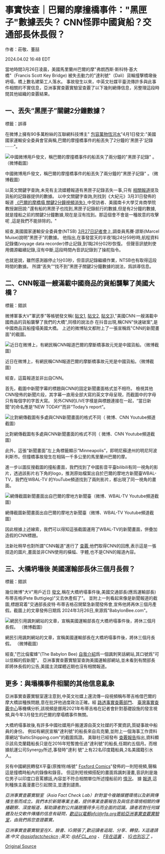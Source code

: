 # 事實快查｜巴爾的摩撞橋事件："黑匣子"數據丟失？ CNN怪罪中國貨船？交通部長休長假？

作者：莊敬、董喆

2024.04.02 16:48 EDT

當地時間3月26日凌晨，美國馬里蘭州巴爾的摩"弗朗西斯·斯科特·基大橋"（Francis Scott Key Bridge) 被失去動力的"達利號"（Dali）貨輪撞擊橋墩後坍塌，橋上數名建築工人落水。 事故發生以來，中英文社媒平臺流傳許多與此事件相關的不實信息，亞洲事實查覈實驗室查覈了以下幾則網傳信息，另整理這段時間其他組織的查覈結果。

## 一、丟失“黑匣子”關鍵2分鐘數據？

標籤：誤導

在微博上擁有90多萬粉絲的互聯網科技博主" [包容萬物恆河水](https://m.weibo.cn/detail/5018314292332942)"4月1日發文:"美國國家運輸安全委員會官員稱,巴爾的摩撞橋事件的船丟失了2分鐘的'黑匣子'記錄 ⋯⋯"。

![中國微博用戶發文，稱巴爾的摩撞橋事件的船丟失了兩分鐘的"黑匣子記錄" 。（微博截圖）](images/YTQU3G4TWDGDNM2WYCVSBTVJNE.png)

中國微博用戶發文，稱巴爾的摩撞橋事件的船丟失了兩分鐘的"黑匣子記錄" 。（微博截圖）

以英文關鍵字查詢,未見有主流媒體報道有黑匣子記錄丟失一事,只有 [相關報道](https://www.washingtonpost.com/video/local/ntsb-provides-preliminary-timeline-from-ships-recorder/2024/03/27/6c33d81a-2b62-45e5-8d06-7ddf0dbd3297_video.html)提及貨船的記錄器提供的數據。 以中文關鍵字查詢,則找到《大紀元》3月31日發佈的報道 [《巴爾的摩橋塌 關鍵2分鐘視頻消失》](https://www.epochtimes.com/b5/24/3/30/n14214704.htm)中受訪者、美國南卡大學艾肯商學院教授謝田說:"還有船的黑匣子也找到,黑匣子記錄航行的數據,但是有2分鐘的數據,就是撞船之前的關鍵2分鐘數據,現在是沒有找到。那這個會不會是一種故意的攻擊呢 ,這是我們不能排除的。"

經查,美國國家運輸安全委員會(NTSB) [3月27日記者會](https://edition.cnn.com/us/live-news/baltimore-key-bridge-collapse-03-27-24/h_0f42a4150bbc15e57702a4a34d2db99a)上,調查員馬賽·謬斯(Marcel Muise)說明"黑匣子"的數據。 他指出,在事發當天的半夜1點24分59秒時,航程資料記錄儀(voyage data recorder)停止記錄,到1點26分02秒恢復。 但聲音訊號則使用備源繼續記錄,沒有中斷,這段時間內音訊記錄到了操舵指令。

也就是說，雖然感測器停止1分03秒，但音訊記錄繼續作業，NTSB也有取得這段時間的數據。 所謂“丟失”“找不到”黑匣子關鍵2分鐘數據的說法，爲誤導信息。

## 二、CNN報道一艘滿載中國商品的貨船襲擊了美國大橋？

標籤：錯誤

微博軍事大V"軍武季"等帳號發文稱( [貼文1](https://archive.ph/hfb1L), [貼文2](https://archive.ph/3yPUE), [貼文3](https://archive.ph/dmepM)),"美國CNN:一艘滿載中國商品的貨船襲擊了我們的大橋",同樣的說法亦 在抖音出現,稱CNN"快速破案",是中國商品貨船撞塌美國大橋。 上述的微博貼文都附上了一張宣稱爲"CNN的新聞畫面"的截圖。

![近日在微博上，有網民稱CNN報道巴爾的摩斷橋事故元兇是中國貨船。（微博截圖）](images/J7WLNZ5F22NVPEOBVMCXIGCDCQ.jpg)

近日在微博上，有網民稱CNN報道巴爾的摩斷橋事故元兇是中國貨船。（微博截圖）

經查，這篇報道並非出自CNN。

首先，截圖中新聞字幕的標題與CNN的固定新聞畫面格式並不相符。 檢視其他CNN發佈的新聞片段，其字幕一直用全部大寫的英文字母呈現，而截圖中的字母只有每個字的字首大寫。 另外CNN的LIVE字樣是與標題連接在一起，“當日新聞”的命名應是“NEW TODAY”而非“Today’s report”。

![比對網傳截圖有多處與CNN新聞畫面的格式不同（ 微博、CNN Youtube頻道截圖）](images/ZE2GLDIF5M2Q5Y6VYRGM7XY6AI.jpg)

比對網傳截圖有多處與CNN新聞畫面的格式不同（ 微博、CNN Youtube頻道截圖）

此外，這張“新聞畫面”左上角標籤顯示“Minneapolis”，即明尼蘇達州的明尼阿波利斯市。但撞橋事故發生在相隔一千多公里的馬里蘭州巴爾的摩。

進一步以圖反搜截圖的撞船畫面，我們找到了中國影音平臺bilibili有同一視角的影片，透過該影片右下角的logo，推測原始檔案出自於巴爾的摩地方新聞臺WBAL-TV，我們在WBAL-TV 的YouTube頻道找到了兩則影片，都出現了同一視角的畫面。

![網傳截圖新聞畫面出自巴爾的摩地方新聞臺（微博、WBAL-TV Youtube頻道截圖）](images/NONOB3EWMOYDZBXCFCUW42LZ7E.png)

網傳截圖新聞畫面出自巴爾的摩地方新聞臺（微博、WBAL-TV Youtube頻道截圖）

因此根據上述線索，我們可以得知這張截圖運用了WBAL-TV的新聞畫面，併疊加造假的CNN標題。

法新社稍早也對所謂"CNN報道"進行了 [查覈](https://factcheck.afp.com/doc.afp.com.34MR9KP),他們取得CNN的回應,表示這是一張捏造的圖片,畫面並非CNN使用的橫幅、字體,也不是CNN的報道內容。

## 三、大橋坍塌後 美國運輸部長休三個月長假？

標籤：錯誤

幾位微博"大V"用戶近日 [發文](https://weibo.com/2624755655/O77Hiq8M8?refer_flag=1001030103_),稱在大橋坍塌事件後,美國交通部長(應爲運輸部長)布蒂吉格(Pete Buttigieg)"又去休產假了"。 並附上一則看起來像是新聞報道的截圖,標題寫着"交通部長皮特·布蒂吉格召開緊急新聞發佈會,宣佈他將再休三個月產假。截圖上的文章發佈日期爲 2024年3月26日,來源爲"BabylonBee.com"。

![網民引用諷刺網站的文章，宣稱美國運輸部長在大橋坍塌事件後，將休三個月長假。 （微博截圖）](images/GB6BT4LVSXVND7I3YJR2B3DXHQ.png)

網民引用諷刺網站的文章，宣稱美國運輸部長在大橋坍塌事件後，將休三個月長假。 （微博截圖）

經查,"巴比倫蜜蜂"(The Babylon Bee) [自我介紹](https://babylonbee.com/about)爲一個諷刺笑話網站,其口號爲"可以信賴的假新聞"。 亞洲事實查覈實驗室查詢美國運輸部網站,並未看到有關部長即將休長假的公告,美國主流媒體近期也沒有相關報道。

## 更多：與塌橋事件相關的其他信息亂象

亞洲事實查覈實驗室還注意到,中英文社媒上還流傳一段視頻稱布蒂吉格借巴爾的摩大橋談種族問題,意在批評他過度政治正確。經 [路透事實查覈部門](https://www.reuters.com/fact-check/buttigieg-racist-highway-clip-shared-after-baltimore-bridge-collapse-is-2021-2024-03-28/)、 [臺灣事實查覈中心](https://tfc-taiwan.org.tw/articles/10425)等機構分析,該視頻是挪用2021年布蒂吉格在記者會針對基礎設施的發言視頻,與今年3月發生的巴爾的摩塌橋事件無關。

大橋坍塌事故後,有許多中國社媒用戶搬運源自英文社媒的不實資訊,質疑事故中船員的身份。 例如有網民宣稱"達利號"的船長來自烏克蘭,並附上一個海事工作資料庫網站"BalticShipping.com"的截圖爲證。 美聯社已經發布 [查覈報告](https://apnews.com/article/fact-check-dali-captain-ukrainian-baltimore-bridge-601539523278)指出,資料顯示該烏克蘭籍船長只是在2016年短暫擔任過"達利號"的船長,任期約五個月。而根據航運公司Synergy所述,事發時"達利 號"上有22名印度籍船員,2名美國籍引水人。

另有中國網民轉發X平臺(原推特)帳號" [Foxford Comics](https://twitter.com/FoxfordComics/status/1772715802766008692)"發佈的一則短視頻,聲稱這是撞橋時船內的錄像和錄音。 但這則短視頻搭配的畫面爲諷刺漫畫,音訊則是幾位男子以印度口音罵髒話,內容並不符合相關單位所述撞船前的 [情況](https://apnews.com/article/baltimore-key-bridge-collapse-03-27-2024-6a95340e5daeff6551fc999d23feb278)。 據 [報道](https://timesofindia.indiatimes.com/world/us/baltimore-bridge-collapse-dali-indian-crew-racist-cartoon-biden/articleshow/108893713.cms),這則種族主義漫畫已引起關注,並遭到譴責。

*亞洲事實查覈實驗室（Asia Fact Check Lab）針對當今複雜媒體環境以及新興傳播生態而成立。我們本於新聞專業主義，提供專業查覈報告及與信息環境相關的傳播觀察、深度報道，幫助讀者對公共議題獲得多元而全面的認識。讀者若對任何媒體及社交軟件傳播的信息有疑問，歡迎以電郵afcl@rfa.org寄給亞洲事實查覈實驗室，由我們爲您查證覈實。*

*亞洲事實查覈實驗室在X、臉書、IG開張了,歡迎讀者追蹤、分享、轉發。X這邊請進:中文*  [*@asiafactcheckcn*](https://twitter.com/asiafactcheckcn)  *;英文:*  [*@AFCL\_eng*](https://twitter.com/AFCL_eng)  *、*  [*FB在這裏*](https://www.facebook.com/asiafactchecklabcn)  *、*  [*IG也別忘了*](https://www.instagram.com/asiafactchecklab/)  *。*



[Original Source](https://www.rfa.org/mandarin/shishi-hecha/hc-04022024163827.html)